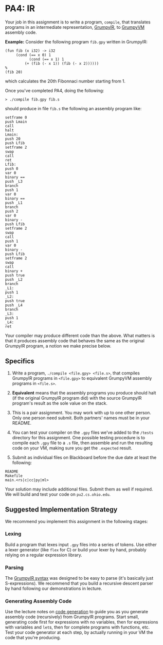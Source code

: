 # PA4: IR

Your job in this assignment is to write a program, `compile`, that translates programs in an intermediate representation, [GrumpyIR](../doc/ir.md), to [GrumpyVM](../doc/vm.md) assembly code.

**Example:** Consider the following program `fib.gpy` written in GrumpyIR:

```
(fun fib (x i32) -> i32
     (cond (== x 0) 1
           (cond (== x 1) 1
	   	 (+ (fib (- x 1)) (fib (- x 2))))))		 
%
(fib 20)
```

which calculates the 20th Fibonnaci number starting from 1.

Once you've completed PA4, doing the following:

```
> ./compile fib.gpy fib.s
```

should produce in file `fib.s` the following an assembly program like:

```
setframe 0
push Lmain
call
halt
Lmain:
push 20
push Lfib
setframe 2
swap
call
ret
Lfib:
push 0
var 0
binary ==
push _L3
branch
push 1
var 0
binary ==
push _L1
branch
push 2
var 0
binary -
push Lfib
setframe 2
swap
call
push 1
var 0
binary -
push Lfib
setframe 2
swap
call
binary +
push true
push _L2
branch
_L1:
push 1
_L2:
push true
push _L4
branch
_L3:
push 1
_L4:
ret
```

Your compiler may produce different code than the above. What matters is that it produces assembly code that behaves the same as the original GrumpyIR program, a notion we make precise below. 

## Specifics

1. Write a program, `./compile <file.gpy> <file.s>`, that compiles GrumpyIR programs in `<file.gpy>` to equivalent GrumpyVM assembly programs in `<file.s>`.

2. **Equivalent** means that the assembly programs you produce should halt (if the original GrumpyIR program did) with the source GrumpyIR program's result as the sole value on the stack.

3. This is a pair assignment. You may work with up to one other person. Only one person need submit. Both partners' names must be in your README.

4. You can test your compiler on the `.gpy` files we've added to the `/tests` directory for this assignment. One possible testing procedure is to compile each `.gpy` file to a `.s` file, then assemble and run the resulting code on your VM, making sure you get the `.expected` result.

5. Submit as individual files on Blackboard before the due date at least the following:

```
README 
Makefile       
main.<rs|c|cc|py|ml> 
```

Your solution may include additional files. Submit them as well if required. We will build and test your code on `pu2.cs.ohio.edu`.

## Suggested Implementation Strategy

We recommend you implement this assignment in the following stages:

### Lexing 

Build a program that lexes input `.gpy` files into a series of tokens. Use either a lexer generator (like `flex` for C) or build your lexer by hand, probably relying on a regular expression library.

### Parsing 

The [GrumpyIR syntax](../doc/ir.md) was designed to be easy to parse (it's basically just S-expressions). We recommend that you build a recursive descent parser by hand following our demonstrations in lecture.

### Generating Assembly Code

Use the lecture notes on [code generation](../doc/codegen.md) to guide you as you generate assembly code (recursively) from GrumpyIR programs. Start small, generating code first for expressions with no variables, then for expressions with variables and `let`s, then for complete programs with functions, etc. Test your code generator at each step, by actually running in your VM the code that you're producing.  
